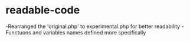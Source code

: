 # readable-code

-Rearranged the 'original.php' to experimental.php for better readability
-Functuons and variables names defined more specifically
